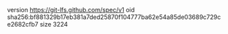 version https://git-lfs.github.com/spec/v1
oid sha256:bf881329b17eb381a7ded25870f104777ba62e54a85de03689c729ce2682cfb7
size 3224
